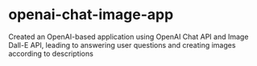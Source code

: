 # openai-chat-image-app
Created an OpenAI-based application using OpenAI Chat API and Image Dall-E API, leading to answering user questions and creating images according to descriptions 
